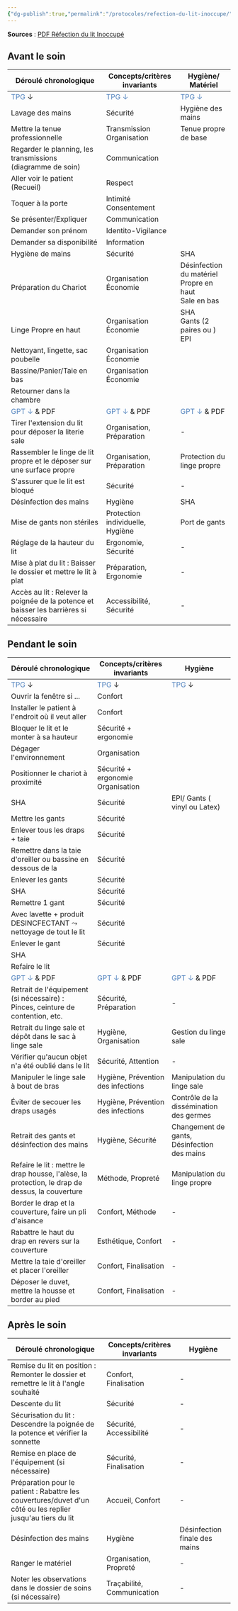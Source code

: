 ```yaml
---
{"dg-publish":true,"permalink":"/protocoles/refection-du-lit-inoccupe/","tags":["GPT","TPG","protocole"],"noteIcon":"2"}
---
```



**Sources** : [PDF Réfection du lit Inoccupé](https://www.chuv.ch/fileadmin/sites/dso/documents/Methodes_de_soins/MDS_Refection_lit_inoccupe_DSO-FT_-Adultes-077.pdf)
## Avant le soin

| Déroulé chronologique                                                                  | Concepts/critères invariants                        | Hygiène/ Matériel                                         |
| -------------------------------------------------------------------------------------- | --------------------------------------------------- | --------------------------------------------------------- |
| <font color="#4f81bd">TPG </font>$\downarrow$                                          | <font color="#4f81bd">TPG $\downarrow$</font>       | <font color="#4f81bd">TPG $\downarrow$</font>             |
| Lavage des mains                                                                       | Sécurité                                            | Hygiène des mains                                         |
| Mettre la tenue professionnelle                                                        | Transmission<br>Organisation                        | Tenue propre de base                                      |
| Regarder le planning, les transmissions (diagramme de soin)                            | Communication<br>                                   |                                                           |
| Aller voir le patient (Recueil)                                                        | Respect                                             |                                                           |
| Toquer à la porte                                                                      | Intimité<br>Consentement                            |                                                           |
| Se présenter/Expliquer                                                                 | Communication                                       |                                                           |
| Demander son prénom                                                                    | Identito-Vigilance                                  |                                                           |
| Demander sa disponibilité                                                              | Information                                         |                                                           |
| Hygiène de mains                                                                       | Sécurité                                            | SHA                                                       |
| <br>Préparation du Chariot                                                             | Organisation<br>Économie                            | Désinfection du matériel<br>Propre en haut<br>Sale en bas |
| <br>Linge Propre en haut                                                               | Organisation<br>Économie                            | SHA<br>Gants (2 paires ou )<br>EPI                        |
| Nettoyant, lingette, sac poubelle                                                      | Organisation<br>Économie                            |                                                           |
| Bassine/Panier/Taie en bas                                                             | Organisation<br>Économie                            |                                                           |
| Retourner dans la chambre                                                              |                                                     |                                                           |
| <font color="#4f81bd">GPT $\downarrow$</font> & PDF                                    | <font color="#4f81bd">GPT $\downarrow$</font> & PDF | <font color="#4f81bd">GPT $\downarrow$</font> & PDF       |
| Tirer l'extension du lit pour déposer la literie sale                                  | Organisation, Préparation                           | -                                                         |
| Rassembler le linge de lit propre et le déposer sur une surface propre                 | Organisation, Préparation                           | Protection du linge propre                                |
| S'assurer que le lit est bloqué                                                        | Sécurité                                            | -                                                         |
| Désinfection des mains                                                                 | Hygiène                                             | SHA                                                       |
| Mise de gants non stériles                                                             | Protection individuelle, Hygiène                    | Port de gants                                             |
| Réglage de la hauteur du lit                                                           | Ergonomie, Sécurité                                 | -                                                         |
| Mise à plat du lit : Baisser le dossier et mettre le lit à plat                        | Préparation, Ergonomie                              | -                                                         |
| Accès au lit : Relever la poignée de la potence et baisser les barrières si nécessaire | Accessibilité, Sécurité                             | -                                                         |

## Pendant le soin

| Déroulé chronologique                                                                            | Concepts/critères invariants                        | Hygiène                                             |
| ------------------------------------------------------------------------------------------------ | --------------------------------------------------- | --------------------------------------------------- |
| <font color="#4f81bd">TPG </font>$\downarrow$                                                    | <font color="#4f81bd">TPG </font>$\downarrow$       | <font color="#4f81bd">TPG </font>$\downarrow$       |
| Ouvrir la fenêtre si ...                                                                         | Confort                                             |                                                     |
| Installer le patient à l'endroit où il veut aller                                                | Confort                                             |                                                     |
| Bloquer le lit et le monter à sa hauteur                                                         | Sécurité + ergonomie                                |                                                     |
| Dégager l'environnement                                                                          | Organisation                                        |                                                     |
| Positionner le chariot à proximité                                                               | Sécurité + ergonomie <br>Organisation               |                                                     |
| SHA                                                                                              | Sécurité                                            | EPI/ Gants ( vinyl ou Latex)                        |
| Mettre les gants                                                                                 | Sécurité                                            |                                                     |
| Enlever tous  les draps + taie                                                                   | Sécurité                                            |                                                     |
| Remettre dans la taie d'oreiller ou bassine en dessous de la                                     | Sécurité                                            |                                                     |
| Enlever les gants                                                                                | Sécurité                                            |                                                     |
| SHA                                                                                              | Sécurité                                            |                                                     |
| Remettre 1 gant                                                                                  | Sécurité                                            |                                                     |
| Avec lavette + produit DESINCFECTANT $\leadsto$ nettoyage de tout le lit                         | Sécurité                                            |                                                     |
| Enlever le gant                                                                                  | Sécurité                                            |                                                     |
| SHA                                                                                              |                                                     |                                                     |
| Refaire le lit                                                                                   |                                                     |                                                     |
| <font color="#4f81bd">GPT $\downarrow$</font> & PDF                                              | <font color="#4f81bd">GPT $\downarrow$</font> & PDF | <font color="#4f81bd">GPT $\downarrow$</font> & PDF |
| Retrait de l'équipement (si nécessaire) : Pinces, ceinture de contention, etc.                   | Sécurité, Préparation                               | -                                                   |
| Retrait du linge sale et dépôt dans le sac à linge sale                                          | Hygiène, Organisation                               | Gestion du linge sale                               |
| Vérifier qu'aucun objet n'a été oublié dans le lit                                               | Sécurité, Attention                                 | -                                                   |
| Manipuler le linge sale à bout de bras                                                           | Hygiène, Prévention des infections                  | Manipulation du linge sale                          |
| Éviter de secouer les draps usagés                                                               | Hygiène, Prévention des infections                  | Contrôle de la dissémination des germes             |
| Retrait des gants et désinfection des mains                                                      | Hygiène, Sécurité                                   | Changement de gants, Désinfection des mains         |
| Refaire le lit : mettre le drap housse, l'alèse, la protection, le drap de dessus, la couverture | Méthode, Propreté                                   | Manipulation du linge propre                        |
| Border le drap et la couverture, faire un pli d'aisance                                          | Confort, Méthode                                    | -                                                   |
| Rabattre le haut du drap en revers sur la couverture                                             | Esthétique, Confort                                 | -                                                   |
| Mettre la taie d'oreiller et placer l'oreiller                                                   | Confort, Finalisation                               | -                                                   |
| Déposer le duvet, mettre la housse et border au pied                                             | Confort, Finalisation                               | -                                                   |

## Après le soin

| Déroulé chronologique | Concepts/critères invariants | Hygiène |
|------------------------|------------------------------|---------|
| Remise du lit en position : Remonter le dossier et remettre le lit à l'angle souhaité | Confort, Finalisation | - |
| Descente du lit | Sécurité | - |
| Sécurisation du lit : Descendre la poignée de la potence et vérifier la sonnette | Sécurité, Accessibilité | - |
| Remise en place de l'équipement (si nécessaire) | Sécurité, Finalisation | - |
| Préparation pour le patient : Rabattre les couvertures/duvet d'un côté ou les replier jusqu'au tiers du lit | Accueil, Confort | - |
| Désinfection des mains | Hygiène | Désinfection finale des mains |
| Ranger le matériel | Organisation, Propreté | - |
| Noter les observations dans le dossier de soins (si nécessaire) | Traçabilité, Communication | - |
